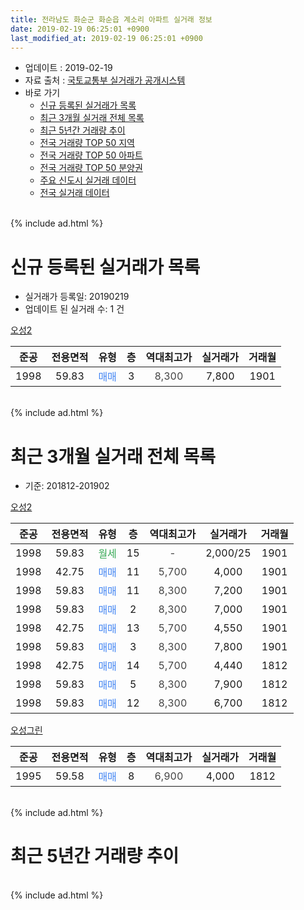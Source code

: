 ```yaml
---
title: 전라남도 화순군 화순읍 계소리 아파트 실거래 정보
date: 2019-02-19 06:25:01 +0900
last_modified_at: 2019-02-19 06:25:01 +0900
---
```


* 업데이트 : 2019-02-19
* 자료 출처 : [국토교통부 실거래가 공개시스템](http://rt.molit.go.kr)
* 바로 가기
    * [신규 등록된 실거래가 목록](#신규-등록된-실거래가-목록)
    * [최근 3개월 실거래 전체 목록](#최근-3개월-실거래-전체-목록)
    * [최근 5년간 거래량 추이](#최근-5년간-거래량-추이)
    * [전국 거래량 TOP 50 지역](https://ayogom.github.io/apt-trade-info/최근-3개월-전국에서-가장-거래가-많이-발생한-지역)
    * [전국 거래량 TOP 50 아파트](https://ayogom.github.io/apt-trade-info/최근-3개월-전국에서-가장-거래가-많이-발생한-아파트)
    * [전국 거래량 TOP 50 분양권](https://ayogom.github.io/apt-trade-info/최근-3개월-전국에서-가장-거래가-많이-발생한-분양권)
    * [주요 신도시 실거래 데이터](https://ayogom.github.io/apt-trade-info/주요-신도시)
    * [전국 실거래 데이터](https://ayogom.github.io/apt-trade-info/전국)
<br>
{% include ad.html %}
<br>

# 신규 등록된 실거래가 목록
* 실거래가 등록일: 20190219
* 업데이트 된 실거래 수: 1 건


[오성2](https://search.naver.com/search.naver?query=%EC%A0%84%EB%9D%BC%EB%82%A8%EB%8F%84+%ED%99%94%EC%88%9C%EA%B5%B0+%ED%99%94%EC%88%9C%EC%9D%8D+%EA%B3%84%EC%86%8C%EB%A6%AC+%EC%98%A4%EC%84%B12)

|준공|전용면적|유형|층|역대최고가|실거래가|거래월|
|:---:|:---:|:---:|:---:|:---:|:---:|:---:|
|1998|59.83|<span style="color:#4285f3">매매</span>|3|<span style="color:#444444">8,300</span>|7,800|1901|


<br>
{% include ad.html %}
<br>

# 최근 3개월 실거래 전체 목록
* 기준: 201812-201902


[오성2](https://search.naver.com/search.naver?query=%EC%A0%84%EB%9D%BC%EB%82%A8%EB%8F%84+%ED%99%94%EC%88%9C%EA%B5%B0+%ED%99%94%EC%88%9C%EC%9D%8D+%EA%B3%84%EC%86%8C%EB%A6%AC+%EC%98%A4%EC%84%B12)

|준공|전용면적|유형|층|역대최고가|실거래가|거래월|
|:---:|:---:|:---:|:---:|:---:|:---:|:---:|
|1998|59.83|<span style="color:#34a853">월세</span>|15|<span style="color:#444444">-</span>|2,000/25|1901|
|1998|42.75|<span style="color:#4285f3">매매</span>|11|<span style="color:#444444">5,700</span>|4,000|1901|
|1998|59.83|<span style="color:#4285f3">매매</span>|11|<span style="color:#444444">8,300</span>|7,200|1901|
|1998|59.83|<span style="color:#4285f3">매매</span>|2|<span style="color:#444444">8,300</span>|7,000|1901|
|1998|42.75|<span style="color:#4285f3">매매</span>|13|<span style="color:#444444">5,700</span>|4,550|1901|
|1998|59.83|<span style="color:#4285f3">매매</span>|3|<span style="color:#444444">8,300</span>|7,800|1901|
|1998|42.75|<span style="color:#4285f3">매매</span>|14|<span style="color:#444444">5,700</span>|4,440|1812|
|1998|59.83|<span style="color:#4285f3">매매</span>|5|<span style="color:#444444">8,300</span>|7,900|1812|
|1998|59.83|<span style="color:#4285f3">매매</span>|12|<span style="color:#444444">8,300</span>|6,700|1812|

[오성그린](https://search.naver.com/search.naver?query=%EC%A0%84%EB%9D%BC%EB%82%A8%EB%8F%84+%ED%99%94%EC%88%9C%EA%B5%B0+%ED%99%94%EC%88%9C%EC%9D%8D+%EA%B3%84%EC%86%8C%EB%A6%AC+%EC%98%A4%EC%84%B1%EA%B7%B8%EB%A6%B0)

|준공|전용면적|유형|층|역대최고가|실거래가|거래월|
|:---:|:---:|:---:|:---:|:---:|:---:|:---:|
|1995|59.58|<span style="color:#4285f3">매매</span>|8|<span style="color:#444444">6,900</span>|4,000|1812|


<br>
{% include ad.html %}
<br>

# 최근 5년간 거래량 추이


<div style="width:100%;">
    <canvas id="deal_progress" height="200"></canvas>
</div>

<script>
new Chart(document.getElementById("deal_progress"), {
    type: 'line',
    data: {
        labels: ['201402','201403','201404','201405','201406','201407','201408','201409','201410','201411','201412','201501','201502','201503','201504','201505','201506','201507','201508','201509','201510','201511','201512','201601','201602','201603','201604','201605','201606','201607','201608','201609','201610','201611','201612','201701','201702','201703','201704','201705','201706','201707','201708','201709','201710','201711','201712','201801','201802','201803','201804','201805','201806','201807','201808','201809','201810','201811','201812','201901','201902'],
        datasets: [{
            label: '매매',
            pointRadius: 1,
            data: [0, 3, 4, 0, 0, 2, 2, 3, 4, 0, 2, 2, 5, 2, 1, 2, 1, 3, 1, 3, 3, 6, 1, 1, 0, 3, 6, 3, 2, 0, 2, 4, 1, 3, 2, 1, 2, 2, 1, 0, 4, 1, 1, 2, 1, 1, 1, 0, 3, 2, 2, 0, 1, 1, 1, 2, 7, 3, 4, 5, 0],
            borderColor: "rgba(255, 201, 14, 1)",
            backgroundColor: "rgba(255, 201, 14, 0.5)",
            fill: false,
            lineTension: 0
        },{
            label: '전월세',
            pointRadius: 1,
            data: [1, 0, 0, 0, 2, 1, 2, 1, 0, 1, 1, 0, 0, 2, 3, 2, 2, 1, 0, 0, 0, 1, 2, 1, 0, 0, 0, 0, 0, 0, 0, 0, 0, 1, 0, 0, 0, 1, 1, 3, 1, 1, 0, 1, 0, 2, 0, 0, 2, 2, 0, 2, 0, 0, 1, 1, 0, 0, 0, 1, 0],
            borderColor: "rgba(0, 141, 185, 1)",
            backgroundColor: "rgba(0, 141, 185, 0.5)",
            fill: false,
            lineTension: 0
        }
        ]
    },
    options: {
        responsive: true,
        title: {
            display: false
        },
        tooltips: {
            mode: 'index',
            intersect: false
        },
        hover: {
            mode: 'nearest',
            intersect: true
        },
        scales: {
            xAxes: [{
                display: true,
                scaleLabel: {
                    display: true,
                    labelString: '년/월'
                }
            }],
            yAxes: [{
                display: true,
                ticks: {
                    suggestedMin: 0,
                },
                scaleLabel: {
                    display: true,
                    labelString: '실거래 수'
                }
            }]
        }
    }
});

</script>


<br>
{% include ad.html %}
<br>

